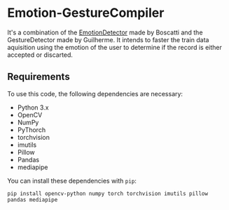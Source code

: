 # Emotion-GestureCompiler
It's a combination of the [EmotionDetector](https://github.com/lucasboscatti/EmotionDetection/tree/main/train) made by Boscatti and the GestureDetector made by Guilherme. It intends to faster the train data aquisition using the emotion of the user to determine if the record is either accepted or discarted.

## Requirements
To use this code, the following dependencies are necessary:
- Python 3.x
- OpenCV
- NumPy
- PyThorch
- torchvision
- imutils
- Pillow
- Pandas
- mediapipe

You can install these dependencies with `pip`:
```
pip install opencv-python numpy torch torchvision imutils pillow pandas mediapipe
```
